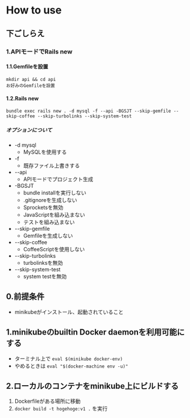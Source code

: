 # How to use

## 下ごしらえ
### 1.APIモードでRails new
#### 1.1.Gemfileを設置
```
mkdir api && cd api
お好みのGemfileを設置
```

#### 1.2.Rails new
```
bundle exec rails new . -d mysql -f --api -BGSJT --skip-gemfile --skip-coffee --skip-turbolinks --skip-system-test
```

##### オプションについて
- -d mysql
  - MySQLを使用する
- -f
  - 既存ファイル上書きする
- --api
  - APIモードでプロジェクト生成
- -BGSJT
  - bundle installを実行しない
  - .gitignoreを生成しない
  - Sprocketsを無効
  - JavaScriptを組み込まない
  - テストを組み込まない
- --skip-gemfile
  - Gemfileを生成しない
- --skip-coffee
  - CoffeeScriptを使用しない
- --skip-turbolinks
  - turbolinksを無効
- --skip-system-test
  - system testを無効

## 0.前提条件
- minikubeがインストール、起動されていること

## 1.minikubeのbuiltin Docker daemonを利用可能にする
- ターミナル上で `eval $(minikube docker-env)`
- やめるときは `eval "$(docker-machine env -u)"`

## 2.ローカルのコンテナをminikube上にビルドする
1. Dockerfileがある場所に移動
2. `docker build -t hogehoge:v1 .` を実行

